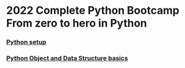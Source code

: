 # 2022 Complete Python Bootcamp From zero to hero in Python

### [Python setup](./setup.md)

### [Python Object and Data Structure basics](./objectDS.md)
